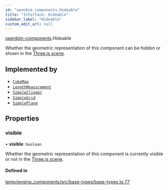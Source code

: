 ```yaml
---
id: "openbim_components.Hideable"
title: "Interface: Hideable"
sidebar_label: "Hideable"
custom_edit_url: null
---
```


[openbim-components](../modules/openbim_components.md).Hideable

Whether the geometric representation of this component can be
hidden or shown in the
[Three.js scene](https://threejs.org/docs/#api/en/scenes/Scene).

## Implemented by

- [`CubeMap`](../classes/openbim_components.CubeMap.md)
- [`LengthMeasurement`](../classes/openbim_components.LengthMeasurement.md)
- [`SimpleClipper`](../classes/openbim_components.SimpleClipper.md)
- [`SimpleGrid`](../classes/openbim_components.SimpleGrid.md)
- [`SimplePlane`](../classes/openbim_components.SimplePlane.md)

## Properties

### visible

• **visible**: `boolean`

Whether the geometric representation of this component is
currently visible or not in the
[Three.js scene](https://threejs.org/docs/#api/en/scenes/Scene).

#### Defined in

[temp/engine_components/src/base-types/base-types.ts:77](https://github.com/ThatOpen/engine_components/blob/31b6f97/src/base-types/base-types.ts#L77)
